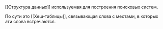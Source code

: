 [[Cтруктура данных]] используемая для построения поисковых систем. 

По сути это [[Хеш-таблицы]], связывающая слова с местами, в которых эти слова встречаются.